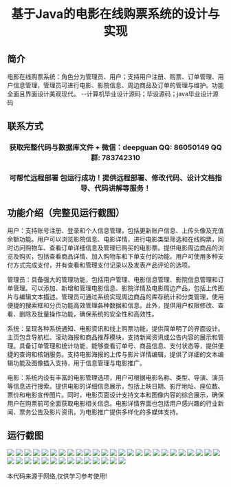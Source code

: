 <p><h1 align="center">基于Java的电影在线购票系统的设计与实现</h1></p>

## 简介
电影在线购票系统：角色分为管理员、用户；支持用户注册、购票、订单管理、用户信息管理，管理员可进行电影、影院信息、周边商品及订单的管理与维护。功能全面且界面设计美观现代。    --计算机毕业设计源码；毕设源码；java毕业设计源码


## 联系方式
<p><h3 align="center">获取完整代码与数据库文件 + 微信：deepguan QQ: 86050149 QQ群: 783742310</h3></p>
<p><h3 align="center">可帮忙远程部署 包运行成功！提供远程部署、修改代码、设计文档指导、代码讲解等服务！</h3></p>

## 功能介绍（完整见运行截图）
用户：支持账号注册、登录和个人信息管理，包括更新账户信息、上传头像及充值余额功能。用户可以浏览影院信息、电影详情，进行电影类型筛选和在线购票，同时访问购物车、查看订单详细信息及管理已购买的电影票。提供电影周边商品的浏览及购买，包括查看商品详情、加入购物车和下单支付的功能。用户可使用多种支付方式完成支付，并有查看和管理支付记录以及发表产品评论的选项。

管理员：具备强大的管理功能，包括用户管理、电影信息管理、影院信息管理和订单管理。可以添加、新增和管理电影信息、影院详情及电影周边产品，包括上传图片与编辑文本描述。管理员可通过系统实现周边商品的库存统计和分类管理，使用便捷的搜索框和分页功能高效管理各种数据和信息。此外，提供用户权限修改、查看、删除及批量操作功能，确保系统的安全性和高效性。

系统：呈现各种系统通知、电影资讯和线上购票功能，提供简单明了的界面设计。主页包含导航栏、滚动海报和商品推荐模块，支持新闻资讯或公告内容的展示和管理。具备订单管理和统计功能，能够查看订单号、商品信息、支付状态等，提供便捷的查询和核销服务。支持电影海报的上传与影片详情编辑，提供了详细的文本编辑功能及图像插入支持，用于信息管理与电影推广。

电影：系统内设有丰富的电影管理选项，用户可根据电影名称、类型、导演、演员等信息进行搜索。提供电影的详细信息展示，包括上映日期、影厅地址、座位数、票价和电影宣传图片。同时，电影页面设计支持文本和图像内容的综合展示，确保用户在购票前可全面获取电影相关信息。电影详情界面也包括用户感兴趣的行业新闻、票务公告及影片资讯，为电影推广提供多样化的多媒体支持。


## 运行截图
![](https://bs-1329754181.cos.ap-shanghai.myqcloud.com/ssm/MovieOnlineTicketingSystem/img/001.jpg)
![](https://bs-1329754181.cos.ap-shanghai.myqcloud.com/ssm/MovieOnlineTicketingSystem/img/002.jpg)
![](https://bs-1329754181.cos.ap-shanghai.myqcloud.com/ssm/MovieOnlineTicketingSystem/img/003.jpg)
![](https://bs-1329754181.cos.ap-shanghai.myqcloud.com/ssm/MovieOnlineTicketingSystem/img/004.jpg)
![](https://bs-1329754181.cos.ap-shanghai.myqcloud.com/ssm/MovieOnlineTicketingSystem/img/005.jpg)
![](https://bs-1329754181.cos.ap-shanghai.myqcloud.com/ssm/MovieOnlineTicketingSystem/img/006.jpg)
![](https://bs-1329754181.cos.ap-shanghai.myqcloud.com/ssm/MovieOnlineTicketingSystem/img/007.jpg)
![](https://bs-1329754181.cos.ap-shanghai.myqcloud.com/ssm/MovieOnlineTicketingSystem/img/008.jpg)
![](https://bs-1329754181.cos.ap-shanghai.myqcloud.com/ssm/MovieOnlineTicketingSystem/img/009.jpg)
![](https://bs-1329754181.cos.ap-shanghai.myqcloud.com/ssm/MovieOnlineTicketingSystem/img/010.jpg)
![](https://bs-1329754181.cos.ap-shanghai.myqcloud.com/ssm/MovieOnlineTicketingSystem/img/011.jpg)
![](https://bs-1329754181.cos.ap-shanghai.myqcloud.com/ssm/MovieOnlineTicketingSystem/img/012.jpg)
![](https://bs-1329754181.cos.ap-shanghai.myqcloud.com/ssm/MovieOnlineTicketingSystem/img/013.jpg)
![](https://bs-1329754181.cos.ap-shanghai.myqcloud.com/ssm/MovieOnlineTicketingSystem/img/014.jpg)
![](https://bs-1329754181.cos.ap-shanghai.myqcloud.com/ssm/MovieOnlineTicketingSystem/img/015.jpg)
![](https://bs-1329754181.cos.ap-shanghai.myqcloud.com/ssm/MovieOnlineTicketingSystem/img/016.jpg)
![](https://bs-1329754181.cos.ap-shanghai.myqcloud.com/ssm/MovieOnlineTicketingSystem/img/017.jpg)
![](https://bs-1329754181.cos.ap-shanghai.myqcloud.com/ssm/MovieOnlineTicketingSystem/img/018.jpg)
![](https://bs-1329754181.cos.ap-shanghai.myqcloud.com/ssm/MovieOnlineTicketingSystem/img/019.jpg)
![](https://bs-1329754181.cos.ap-shanghai.myqcloud.com/ssm/MovieOnlineTicketingSystem/img/020.jpg)
![](https://bs-1329754181.cos.ap-shanghai.myqcloud.com/ssm/MovieOnlineTicketingSystem/img/021.jpg)
![](https://bs-1329754181.cos.ap-shanghai.myqcloud.com/ssm/MovieOnlineTicketingSystem/img/022.jpg)
![](https://bs-1329754181.cos.ap-shanghai.myqcloud.com/ssm/MovieOnlineTicketingSystem/img/023.jpg)
![](https://bs-1329754181.cos.ap-shanghai.myqcloud.com/ssm/MovieOnlineTicketingSystem/img/024.jpg)
![](https://bs-1329754181.cos.ap-shanghai.myqcloud.com/ssm/MovieOnlineTicketingSystem/img/025.jpg)
![](https://bs-1329754181.cos.ap-shanghai.myqcloud.com/ssm/MovieOnlineTicketingSystem/img/026.jpg)
![](https://bs-1329754181.cos.ap-shanghai.myqcloud.com/ssm/MovieOnlineTicketingSystem/img/027.jpg)
![](https://bs-1329754181.cos.ap-shanghai.myqcloud.com/ssm/MovieOnlineTicketingSystem/img/028.jpg)
![](https://bs-1329754181.cos.ap-shanghai.myqcloud.com/ssm/MovieOnlineTicketingSystem/img/029.jpg)
![](https://bs-1329754181.cos.ap-shanghai.myqcloud.com/ssm/MovieOnlineTicketingSystem/img/030.jpg)
![](https://bs-1329754181.cos.ap-shanghai.myqcloud.com/ssm/MovieOnlineTicketingSystem/img/031.jpg)
![](https://bs-1329754181.cos.ap-shanghai.myqcloud.com/ssm/MovieOnlineTicketingSystem/img/032.jpg)
![](https://bs-1329754181.cos.ap-shanghai.myqcloud.com/ssm/MovieOnlineTicketingSystem/img/033.jpg)
![](https://bs-1329754181.cos.ap-shanghai.myqcloud.com/ssm/MovieOnlineTicketingSystem/img/034.jpg)
![](https://bs-1329754181.cos.ap-shanghai.myqcloud.com/ssm/MovieOnlineTicketingSystem/img/035.jpg)
![](https://bs-1329754181.cos.ap-shanghai.myqcloud.com/ssm/MovieOnlineTicketingSystem/img/036.jpg)
![](https://bs-1329754181.cos.ap-shanghai.myqcloud.com/ssm/MovieOnlineTicketingSystem/img/037.jpg)
![](https://bs-1329754181.cos.ap-shanghai.myqcloud.com/ssm/MovieOnlineTicketingSystem/img/038.jpg)
![](https://bs-1329754181.cos.ap-shanghai.myqcloud.com/ssm/MovieOnlineTicketingSystem/img/039.jpg)

<p>本代码来源于网络,仅供学习参考使用!</p>
